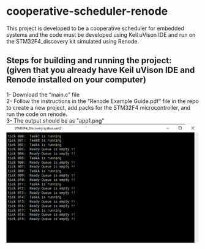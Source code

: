 # cooperative-scheduler-renode
This project is developed to be a cooperative scheduler for embedded systems and the code must be developed using Keil uVison IDE and run on the STM32F4_discovery kit simulated using Renode. 

## Steps for building and running the project:							<br/>	(given that you already have Keil uVison IDE and Renode installed on your computer)<br/>

1- Download the “main.c” file <br/>
2-  Follow the instructions in the “Renode Example Guide.pdf” file in the repo to create a new project, add packs for the STM32F4 microcontroller, and run the code on renode.  <br/>
3- The output should be as "app1.png" <br/>
![OutputImage](https://github.com/ahmed-emad1/cooperative-scheduler-renode/blob/main/app1.png)



 
